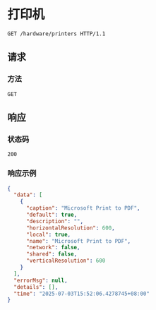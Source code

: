 # 打印机

```http
GET /hardware/printers HTTP/1.1
```

## 请求

### 方法

`GET`

## 响应

### 状态码

`200`

### 响应示例

```json
{
  "data": [
    {
      "caption": "Microsoft Print to PDF",
      "default": true,
      "description": "",
      "horizontalResolution": 600,
      "local": true,
      "name": "Microsoft Print to PDF",
      "network": false,
      "shared": false,
      "verticalResolution": 600
    }
  ],
  "errorMsg": null,
  "details": [],
  "time": "2025-07-03T15:52:06.4278745+08:00"
}
```
